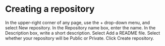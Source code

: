 # Creating a repository
In the upper-right corner of any page, use the + drop-down menu, and select New repository.
In the Repository name box, enter the name.
In the Description box, write a short description.
Select Add a README file.
Select whether your repository will be Public or Private.
Click Create repository.
